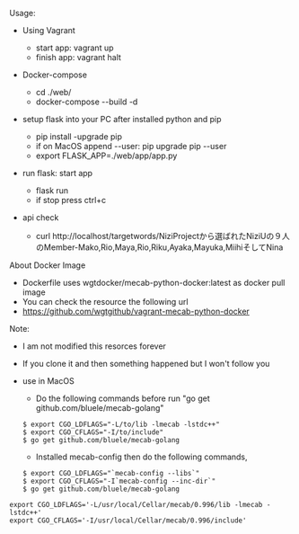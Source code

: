 Usage: 
- Using Vagrant
    - start app: vagrant up
    - finish app: vagrant halt

- Docker-compose
    - cd ./web/
    - docker-compose --build -d

- setup flask into your PC after installed python and pip
    - pip install -upgrade pip
    - if on MacOS append --user: pip upgrade pip --user
    - export FLASK_APP=./web/app/app.py

- run flask: start app
    - flask run
    - if stop press ctrl+c

- api check
    - curl http://localhost/targetwords/NiziProjectから選ばれたNiziUの９人のMember-Mako,Rio,Maya,Rio,Riku,Ayaka,Mayuka,MiihiそしてNina 

About Docker Image
- Dockerfile uses wgtdocker/mecab-python-docker:latest as docker pull image
- You can check the resource the following url
- https://github.com/wgtgithub/vagrant-mecab-python-docker

Note:
- I am not modified this resorces forever
- If you clone it and then something happened but I won't follow you

- use in MacOS
    - Do the following commands before run "go get github.com/bluele/mecab-golang"
    ```
    $ export CGO_LDFLAGS="-L/to/lib -lmecab -lstdc++"
    $ export CGO_CFLAGS="-I/to/include"
    $ go get github.com/bluele/mecab-golang
    ```
    - Installed mecab-config then do the following commands,
    ```
    $ export CGO_LDFLAGS="`mecab-config --libs`"
    $ export CGO_CFLAGS="-I`mecab-config --inc-dir`"
    $ go get github.com/bluele/mecab-golang
    ```

```
export CGO_LDFLAGS='-L/usr/local/Cellar/mecab/0.996/lib -lmecab -lstdc++'
export CGO_CFLAGS='-I/usr/local/Cellar/mecab/0.996/include'
```
    